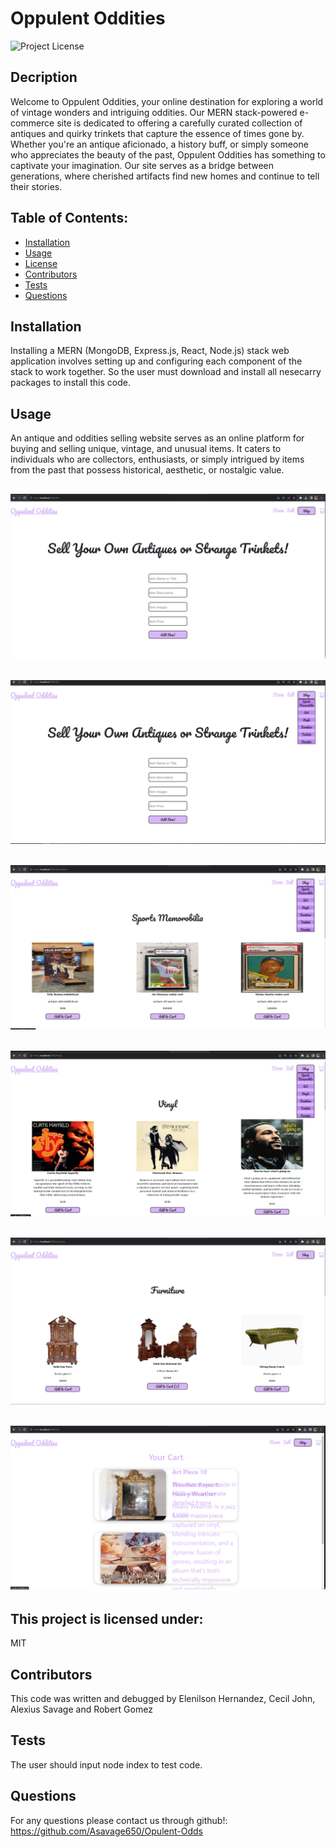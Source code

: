 # Oppulent Oddities

![Project License](https://img.shields.io/badge/License-MIT-red)

## Decription

Welcome to Oppulent Oddities, your online destination for exploring a world of vintage wonders and intriguing oddities. Our MERN stack-powered e-commerce site is dedicated to offering a carefully curated collection of antiques and quirky trinkets that capture the essence of times gone by. Whether you're an antique aficionado, a history buff, or simply someone who appreciates the beauty of the past, Oppulent Oddities has something to captivate your imagination. Our site serves as a bridge between generations, where cherished artifacts find new homes and continue to tell their stories.

## Table of Contents:

- [Installation](#installation)
- [Usage](#usage)
- [License](#license)
- [Contributors](#contributors)
- [Tests](#tests)
- [Questions](#questions)

## Installation

Installing a MERN (MongoDB, Express.js, React, Node.js) stack web application involves setting up and configuring each component of the stack to work together. So the user must download and install all nesecarry packages to install this code.

## Usage

An antique and oddities selling website serves as an online platform for buying and selling unique, vintage, and unusual items. It caters to individuals who are collectors, enthusiasts, or simply intrigued by items from the past that possess historical, aesthetic, or nostalgic value.

## ![Create an Item page](</client/src/assets/images/screenshots/2023-08-31%20(9).png>)

## ![Dropdown menu example](</client/src/assets/images/screenshots/2023-08-31%20(10).png>)

## ![Product page examples](</client/src/assets/images/screenshots/2023-08-31%20(12).png>)

## ![page example 2](</client/src/assets/images/screenshots/2023-08-31%20(13).png>)

## ![page example 3](</client/src/assets/images/screenshots/2023-08-31%20(15).png>)

## ![Example Image](</client/src/assets/images/screenshots/2023-08-31%20(11).png>)

## This project is licensed under:

MIT

## Contributors

This code was written and debugged by Elenilson Hernandez, Cecil John, Alexius Savage and Robert Gomez

## Tests

The user should input node index to test code.

## Questions

For any questions please contact us through github!: https://github.com/Asavage650/Opulent-Odds
